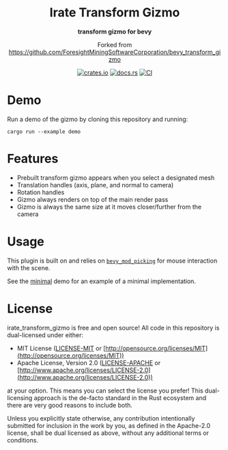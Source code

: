 <div align="center">
    
# Irate Transform Gizmo

**transform gizmo for bevy**

Forked from https://github.com/ForesightMiningSoftwareCorporation/bevy_transform_gizmo

[![crates.io](https://img.shields.io/crates/v/irate_transform_gizmo)](https://crates.io/crates/irate_transform_gizmo)
[![docs.rs](https://docs.rs/irate_transform_gizmo/badge.svg)](https://docs.rs/irate_transform_gizmo)
[![CI](https://github.com/irate-devil/transform_gizmo/workflows/CI/badge.svg?branch=main)](https://github.com/irate-devil/transform_gizmo/actions?query=workflow%3A%22CI%22+branch%3Amain)
    
</div>

# Demo

Run a demo of the gizmo by cloning this repository and running:

```shell
cargo run --example demo
```

# Features

* Prebuilt transform gizmo appears when you select a designated mesh
* Translation handles (axis, plane, and normal to camera)
* Rotation handles
* Gizmo always renders on top of the main render pass
* Gizmo is always the same size at it moves closer/further from the camera

# Usage

This plugin is built on and relies on [`bevy_mod_picking`](https://github.com/aevyrie/bevy_mod_picking) for mouse interaction with the scene.

See the [minimal](examples/minimal.rs) demo for an example of a minimal implementation.

# License

irate_transform_gizmo is free and open source! All code in this repository is dual-licensed under either:

* MIT License ([LICENSE-MIT](LICENSE-MIT) or [http://opensource.org/licenses/MIT](http://opensource.org/licenses/MIT))
* Apache License, Version 2.0 ([LICENSE-APACHE](LICENSE-APACHE) or [http://www.apache.org/licenses/LICENSE-2.0](http://www.apache.org/licenses/LICENSE-2.0))

at your option. This means you can select the license you prefer! This dual-licensing approach is the de-facto standard in the Rust ecosystem and there are very good reasons to include both.

Unless you explicitly state otherwise, any contribution intentionally submitted for inclusion in the work by you, as defined in the Apache-2.0 license, shall be dual licensed as above, without any additional terms or conditions.
